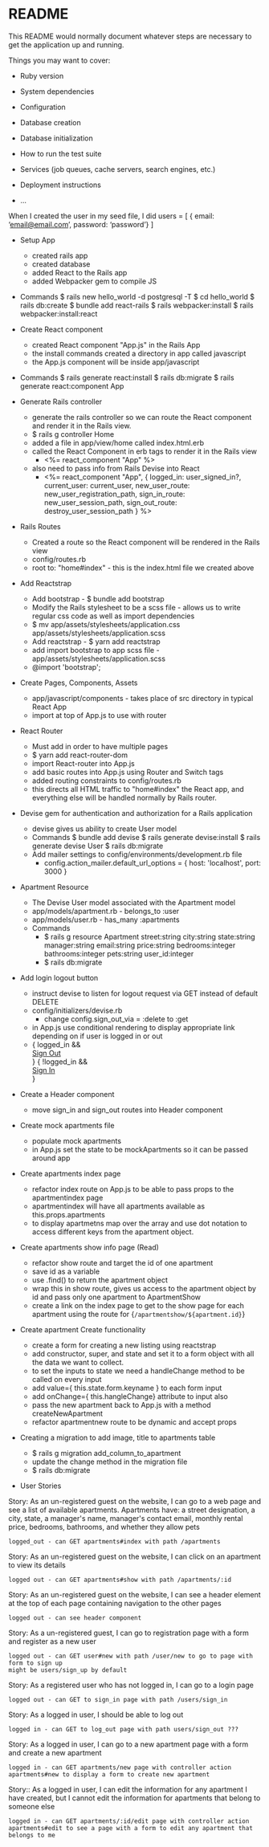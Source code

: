 # README

This README would normally document whatever steps are necessary to get the
application up and running.

Things you may want to cover:

- Ruby version

- System dependencies

- Configuration

- Database creation

- Database initialization

- How to run the test suite

- Services (job queues, cache servers, search engines, etc.)

- Deployment instructions

- ...

When I created the user in my seed file, I did users = [ { email: ‘email@email.com’, password: ‘password’} ]

- Setup App
  - created rails app
  - created database
  - added React to the Rails app
  - added Webpacker gem to compile JS
- Commands
  $ rails new hello_world -d postgresql -T
  $ cd hello_world
  $ rails db:create
  $ bundle add react-rails
  $ rails webpacker:install
  $ rails webpacker:install:react

- Create React component
  - created React component "App.js" in the Rails App
  - the install commands created a directory in app called javascript
  - the App.js component will be inside app/javascript
- Commands
  $ rails generate react:install
  $ rails db:migrate
  $ rails generate react:component App

- Generate Rails controller

  - generate the rails controller so we can route the React component and render it in the Rails view.
  - $ rails g controller Home
  - added a file in app/view/home called index.html.erb
  - called the React Component in erb tags to render it in the Rails view
    - <%= react_component "App" %>
  - also need to pass info from Rails Devise into React
    - <%= react_component "App", {
      logged_in: user_signed_in?,
      current_user: current_user,
      new_user_route: new_user_registration_path,
      sign_in_route: new_user_session_path,
      sign_out_route: destroy_user_session_path
      } %>

- Rails Routes

  - Created a route so the React component will be rendered in the Rails view
  - config/routes.rb
  - root to: "home#index" - this is the index.html file we created above

- Add Reactstrap

  - Add bootstrap - $ bundle add bootstrap
  - Modify the Rails stylesheet to be a scss file - allows us to write regular css code as well as import dependencies
  - $ mv app/assets/stylesheets/application.css app/assets/stylesheets/application.scss
  - Add reactstrap - $ yarn add reactstrap
  - add import bootstrap to app scss file - app/assets/stylesheets/application.scss
  - @import 'bootstrap';

- Create Pages, Components, Assets

  - app/javascript/components - takes place of src directory in typical React App
  - import at top of App.js to use with router

- React Router

  - Must add in order to have multiple pages
  - $ yarn add react-router-dom
  - import React-router into App.js
  - add basic routes into App.js using Router and Switch tags
  - added routing constraints to config/routes.rb
  - this directs all HTML traffic to "home#index" the React app, and everything else will be handled normally by Rails router.

- Devise gem for authentication and authorization for a Rails application

  - devise gives us ability to create User model
  - Commands
    $ bundle add devise
    $ rails generate devise:install
    $ rails generate devise User
    $ rails db:migrate
  - Add mailer settings to config/environments/development.rb file
    - config.action_mailer.default_url_options = { host: 'localhost', port: 3000 }

- Apartment Resource

  - The Devise User model associated with the Apartment model
  - app/models/apartment.rb - belongs_to :user
  - app/models/user.rb - has_many :apartments
  - Commands
    - $ rails g resource Apartment street:string city:string state:string manager:string email:string price:string bedrooms:integer bathrooms:integer pets:string user_id:integer
    - $ rails db:migrate

- Add login logout button

  - instruct devise to listen for logout request via GET instead of default DELETE
  - config/initializers/devise.rb
    - change config.sign_out_via = :delete to :get
  - in App.js use conditional rendering to display appropriate link depending on if user is logged in or out
  - { logged_in &&
    <div>
    <a href={sign_out_route }>Sign Out</a>
    </div>
    }
    { !logged_in &&
    <div>
    <a href={ sign_in_route }>Sign In</a>
    </div>
    }

- Create a Header component

  - move sign_in and sign_out routes into Header component

- Create mock apartments file

  - populate mock apartments
  - in App.js set the state to be mockApartments so it can be passed around app

- Create apartments index page

  - refactor index route on App.js to be able to pass props to the apartmentindex page
  - apartmentindex will have all apartments available as this.props.apartments
  - to display apartmetns map over the array and use dot notation to access different keys from the apartment object.

- Create apartments show info page (Read)

  - refactor show route and target the id of one apartment
  - save id as a variable
  - use .find() to return the apartment object
  - wrap this in show route, gives us access to the apartment object by id and pass only one apartment to ApartmentShow
  - create a link on the index page to get to the show page for each apartment using the route for {`/apartmentshow/${apartment.id}`}

- Create apartment Create functionality

  - create a form for creating a new listing using reactstrap
  - add constructor, super, and state and set it to a form object with all the data we want to collect.
  - to set the inputs to state we need a handleChange method to be called on every input
  - add value={ this.state.form.keyname } to each form input
  - add onChange={ this.hangleChange} attribute to input also
  - pass the new apartment back to App.js with a method createNewApartment
  - refactor apartmentnew route to be dynamic and accept props

- Creating a migration to add image, title to apartments table

  - $ rails g migration add_column_to_apartment
  - update the change method in the migration file
  - $ rails db:migrate

- User Stories

Story: As an un-registered guest on the website, I can go to a web page and see a list of available apartments. Apartments have: a street designation, a city, state, a manager's name, manager's contact email, monthly rental price, bedrooms, bathrooms, and whether they allow pets

    logged_out - can GET apartments#index with path /apartments

Story: As an un-registered guest on the website, I can click on an apartment to view its details

    logged out - can GET apartments#show with path /apartments/:id

Story: As an un-registered guest on the website, I can see a header element at the top of each page containing navigation to the other pages

    logged out - can see header component

Story: As a un-registered guest, I can go to registration page with a form and register as a new user

    logged out - can GET user#new with path /user/new to go to page with form to sign up
    might be users/sign_up by default

Story: As a registered user who has not logged in, I can go to a login page

    logged out - can GET to sign_in page with path /users/sign_in

Story: As a logged in user, I should be able to log out

    logged in - can GET to log_out page with path users/sign_out ???

Story: As a logged in user, I can go to a new apartment page with a form and create a new apartment

    logged in - can GET apartments/new page with controller action apartments#new to display a form to create new apartment

Story:: As a logged in user, I can edit the information for any apartment I have created, but I cannot edit the information for apartments that belong to someone else

    logged in - can GET apartments/:id/edit page with controller action apartments#edit to see a page with a form to edit any apartment that belongs to me
